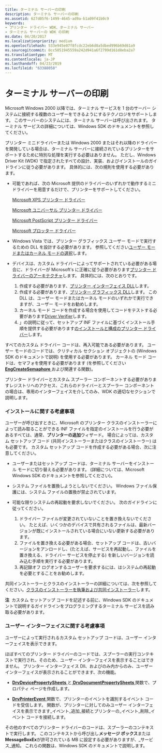 ```yaml
---
title: ターミナル サーバーの印刷
description: ターミナル サーバーの印刷
ms.assetid: 627d05f6-1499-4645-ad9a-b1a09f41b0c9
keywords:
- プリンター ドライバー WDK、ターミナル サーバー
- ターミナル サーバーの WDK の印刷
ms.date: 04/20/2017
ms.localizationpriority: medium
ms.openlocfilehash: 533e945e07f8fcdc22eb6d8a5dbed996b69d61a9
ms.sourcegitcommit: 0cc5051945559a242d941a6f2799d161d8eba2a7
ms.translationtype: MT
ms.contentlocale: ja-JP
ms.lasthandoff: 04/23/2019
ms.locfileid: "63388058"
---
```

# <a name="terminal-server-printing"></a>ターミナル サーバーの印刷





Microsoft Windows 2000 以降では、ターミナル サービスを 1 台のサーバー システムに接続する複数のユーザーをできるようにするテクノロジをサポートします。 このサーバーのシステムには、ターミナル サーバーは呼び出されます。 ターミナル サービスの詳細については、Windows SDK のドキュメントを参照してください。

プリンター ミニドライバーまたは Windows 2000 またはそれ以降のドライバーを開発している場合は、ターミナル サーバーに接続されているプリンターをサポートするために特別な処理を実行する必要はありません。 ただし、Windows Driver Kit (WDK) で指定されたすべての設計、実装、およびインストールのガイドラインに従う必要があります。 具体的には、次の規則を使用する必要があります。

-   可能であれば、次の Microsoft 提供のドライバーのいずれかで動作するミニドライバーを用意するだけで、プリンターをサポートしてください。

    [Microsoft XPS プリンター ドライバー](xpsdrv-printer-driver.md)

    [Microsoft ユニバーサル プリンター ドライバー](microsoft-universal-printer-driver.md)

    [Microsoft PostScript プリンター ドライバー](microsoft-postscript-printer-driver.md)

    [Microsoft プロッター ドライバー](microsoft-plotter-driver.md)

-   Windows Vista では、プリンター グラフィックス ユーザー モードで実行するための DLL を設計する必要があります。 参照してください[ユーザー モードまたはカーネル モードの選択](choosing-user-mode-or-kernel-mode.md)します。

-   デバイスは、カスタム ドライバーによってサポートされている必要がある場合に、ドライバーが Microsoft's に正確に従う必要があります[プリンター ドライバーのアーキテクチャ](printer-driver-architecture.md)します。 具体的には、次のとおりです。
    1.  作成する必要があります、[プリンター インターフェイス DLL](printer-interface-dll.md)します。
    2.  作成する必要があります、[プリンター グラフィックス DLL](printer-graphics-dll.md)します。 この DLL は、ユーザー モードまたはカーネル モードのいずれかで実行できますが、ユーザー モードをお勧めします。
    3.  カーネル モード コードを作成する場合を使用してコードをテストする必要があります[Driver Verifier](https://msdn.microsoft.com/library/windows/hardware/ff545448)します。
    4.  」の説明に従って、セットアップ INF ファイルに基づくインストール手順を提供する必要があります[のインストールと構成のプリンター ドライバー](installing-and-configuring-printer-drivers.md)します。

すべてのカスタム ドライバー コードは、再入可能である必要があります。 ユーザー モードのコードでは、クリティカル セクション オブジェクトの (Windows SDK のドキュメントで説明) を使用する必要があります。 カーネル モード コードは、セマフォを使用する必要があります (を参照してください[ **EngCreateSemaphore** ](https://msdn.microsoft.com/library/windows/hardware/ff564760)および関連する関数)。

プリンター ドライバーとカスタム スプーラー コンポーネントする必要がありますレジストリへのアクセス、これらのドライバーとスプーラー コンポーネントの場合は、専用のインターフェイスを介してのみ、WDK の適切なセクションで説明します。

### <a name="installation-considerations"></a>インストールに関する考慮事項

ユーザーが呼び出すときに、Microsoft のプリンター クラスのインストーラーによって読み取ることができる INF ファイルを指定のインストールを行う必要があるすべては、通常、**プリンターの追加**ウィザード。 場合によっては、カスタム セットアップ コード (共同インストーラーまたはクラスのインストーラー) はも必要です。 カスタム セットアップ コードを作成する必要がある場合、次に注意してください。

-   ユーザーまたはセットアップ コードは、ターミナル サーバーをインストール モードに切り替える必要があります。 (詳細については、Microsoft Windows SDK のドキュメントを参照してください)。

-   システム ファイルを置換しようとしないでください。 Windows ファイル保護には、システム ファイルの置換が禁止されています。

-   可能な限りシステムの再起動を要求しないでください。 次のガイドラインに従ってください。
    1.  ドライバー ファイルが変更されていないことを置き換えないでください。 たとえば、いくつかのデバイスで共有されるファイルは、最新バージョンが既にインストールされている場合にいない更新する必要があります。
    2.  ファイルを置き換える必要がある場合、セットアップ コードは、古いバージョンをアンロードし、(たとえば、サービスを再起動し、ファイルを置き換える、ドライバー サービスを停止する) を新しいバージョンを読み込む手順を実行する必要があります。
    3.  再記録オフ ログオンするユーザーを要求するには、はシステムの再起動を必要とすることをお勧めします。

共同インストーラーとクラスのインストーラーの詳細については、次を参照してください。[クラスのインストーラーを執筆および共同インストーラー](https://msdn.microsoft.com/library/windows/hardware/ff819060)します。

**注**  カスタム セットアップ コードを記述する前に、Windows SDK のドキュメントで説明するガイドラインをプログラミングするターミナル サービスを読み取る必要があります。

 

### <a name="user-interface-considerations"></a>ユーザー インターフェイスに関する考慮事項

ユーザーによって実行されるカスタム セットアップ コードは、ユーザー インターフェイスを表示できます。

ほぼすべてのプリンター ドライバーのコードでは、スプーラーの実行コンテキストで実行され、そのため、ユーザー インターフェイスを表示することはできません。 プリンター インターフェイス Dll、およびのみ内からのみ、ユーザー インターフェイスが表示されることができます、次の機能。

-   [ **DrvDevicePropertySheets** ](https://msdn.microsoft.com/library/windows/hardware/ff548542)と[ **DrvDocumentPropertySheets** ](https://msdn.microsoft.com/library/windows/hardware/ff548548)関数で、プロパティ ページを作成します。

-   [ **DrvPrinterEvent** ](https://msdn.microsoft.com/library/windows/hardware/ff548564)関数で、プリンターのイベントを識別するイベント コードを受信します。 関数が、プリンターに対してのみユーザー インターフェイスを表示できます\_イベント\_追加\_接続とプリンターの\_イベント\_削除\_イベント コードを接続します。

その他のすべてのプリンター ドライバーのコードは、スプーラーのコンテキストで実行します。 このコンテキストから呼び出し**メッセージ ボックス**または**MessageBoxEx**が許可されている MB に設定する必要がありますが、\_サービス\_通知。 これらの関数は、Windows SDK のドキュメントで説明します。

 

 




